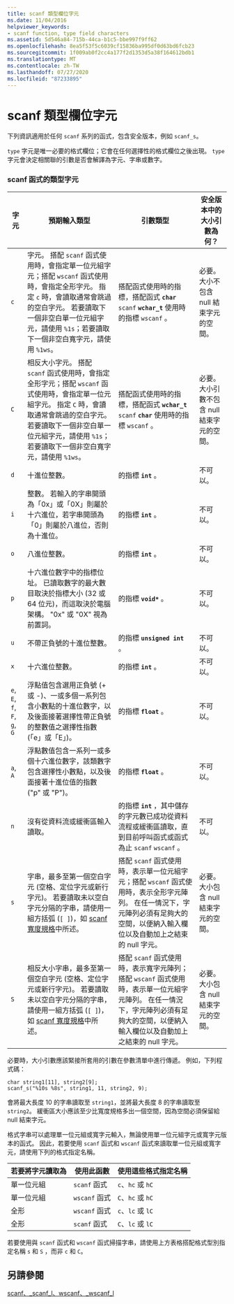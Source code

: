 ```yaml
---
title: scanf 類型欄位字元
ms.date: 11/04/2016
helpviewer_keywords:
- scanf function, type field characters
ms.assetid: 5d546a84-715b-44ca-b1c5-bbe997f9ff62
ms.openlocfilehash: 8ea5f53f5c6039cf15836ba995df0d63bd6fcb23
ms.sourcegitcommit: 1f009ab0f2cc4a177f2d1353d5a38f164612bdb1
ms.translationtype: MT
ms.contentlocale: zh-TW
ms.lasthandoff: 07/27/2020
ms.locfileid: "87233895"
---
```

# <a name="scanf-type-field-characters"></a>scanf 類型欄位字元

下列資訊適用於任何 `scanf` 系列的函式，包含安全版本，例如 `scanf_s`。

`type` 字元是唯一必要的格式欄位；它會在任何選擇性的格式欄位之後出現。 `type` 字元會決定相關聯的引數是否會解譯為字元、字串或數字。

### <a name="type-characters-for-scanf-functions"></a>scanf 函式的類型字元

|字元|預期輸入類型|引數類型|安全版本中的大小引數為何？|
|---------------|----------------------------|----------------------|--------------------------------------|
|`c`|字元。 搭配 `scanf` 函式使用時，會指定單一位元組字元；搭配 `wscanf` 函式使用時，會指定全形字元。 指定 `c` 時，會讀取通常會跳過的空白字元。 若要讀取下一個非空白單一位元組字元，請使用 `%1s`；若要讀取下一個非空白寬字元，請使用 `%1ws`。|搭配函式使用時的指標，搭配函式 **`char`** `scanf` **`wchar_t`** 使用時的指標 `wscanf` 。|必要。 大小不包含 null 結束字元的空間。|
|`C`|相反大小字元。 搭配 `scanf` 函式使用時，會指定全形字元；搭配 `wscanf` 函式使用時，會指定單一位元組字元。 指定 `C` 時，會讀取通常會跳過的空白字元。 若要讀取下一個非空白單一位元組字元，請使用 `%1s`；若要讀取下一個非空白寬字元，請使用 `%1ws`。|搭配函式使用時的指標，搭配函式 **`wchar_t`** `scanf` **`char`** 使用時的指標 `wscanf` 。|必要。 大小引數不包含 null 結束字元的空間。|
|`d`|十進位整數。|的指標 **`int`** 。|不可以。|
|`i`|整數。 若輸入的字串開頭為「0x」或「0X」則屬於十六進位，若字串開頭為「0」則屬於八進位，否則為十進位。|的指標 **`int`** 。|不可以。|
|`o`|八進位整數。|的指標 **`int`** 。|不可以。|
|`p`|十六進位數字中的指標位址。 已讀取數字的最大數目取決於指標大小 (32 或 64 位元)，而這取決於電腦架構。 "0x" 或 "0X" 視為前置詞。|的指標 **`void*`** 。|不可以。|
|`u`|不帶正負號的十進位整數。|的指標 **`unsigned int`** 。|不可以。|
|`x`|十六進位整數。|的指標 **`int`** 。|不可以。|
|`e`, `E`, `f`, `F`, `g`, `G`|浮點值包含選用正負號 (+ 或 -)、一或多個一系列包含小數點的十進位數字，以及後面接著選擇性帶正負號的整數值之選擇性指數 (「e」或「E」)。|的指標 **`float`** 。|不可以。|
|`a`, `A`|浮點數值包含一系列一或多個十六進位數字，該類數字包含選擇性小數點，以及後面接著十進位值的指數 ("p" 或 "P")。|的指標 **`float`** 。|不可以。|
|`n`|沒有從資料流或緩衝區輸入讀取。|的指標 **`int`** ，其中儲存的字元數已成功從資料流程或緩衝區讀取，直到目前呼叫函式或函式為止 `scanf` `wscanf` 。|不可以。|
|`s`|字串，最多至第一個空白字元 (空格、定位字元或新行字元)。 若要讀取未以空白字元分隔的字串，請使用一組方括弧 (`[ ]`)，如 [scanf 寬度規格](../c-runtime-library/scanf-width-specification.md)中所述。|搭配 `scanf` 函式使用時，表示單一位元組字元；搭配 `wscanf` 函式使用時，表示全形字元陣列。 在任一情況下，字元陣列必須有足夠大的空間，以便納入輸入欄位以及自動加上之結束的 null 字元。|必要。 大小包含 null 結束字元的空間。|
|`S`|相反大小字串，最多至第一個空白字元 (空格、定位字元或新行字元)。 若要讀取未以空白字元分隔的字串，請使用一組方括弧 (`[ ]`)，如 [scanf 寬度規格](../c-runtime-library/scanf-width-specification.md)中所述。|搭配 `scanf` 函式使用時，表示寬字元陣列；搭配 `wscanf` 函式使用時，表示單一位元組字元陣列。 在任一情況下，字元陣列必須有足夠大的空間，以便納入輸入欄位以及自動加上之結束的 null 字元。|必要。 大小包含 null 結束字元的空間。|

必要時，大小引數應該緊接所套用的引數在參數清單中進行傳遞。 例如，下列程式碼：

```
char string1[11], string2[9];
scanf_s("%10s %8s", string1, 11, string2, 9);
```

會將最大長度 10 的字串讀取至 `string1`，並將最大長度 8 的字串讀取至 `string2`。 緩衝區大小應該至少比寬度規格多出一個空間，因為空間必須保留給 null 結束字元。

格式字串可以處理單一位元組或寬字元輸入，無論使用單一位元組字元或寬字元版本的函式。 因此，若要使用 `scanf` 函式和 `wscanf` 函式來讀取單一位元組或寬字元，請使用下列的格式指定名稱。

|若要將字元讀取為|使用此函數|使用這些格式指定名稱|
|--------------------------|-----------------------|----------------------------------|
|單一位元組|`scanf` 函式|`c`、`hc` 或 `hC`|
|單一位元組|`wscanf` 函式|`C`、`hc` 或 `hC`|
|全形|`wscanf` 函式|`c`、`lc` 或 `lC`|
|全形|`scanf` 函式|`C`、`lc` 或 `lC`|

若要使用與 `scanf` 函式和 `wscanf` 函式掃描字串，請使用上方表格搭配格式型別指定名稱 `s` 和 `S` ，而非 `c` 和 `C`。

## <a name="see-also"></a>另請參閱

[scanf、_scanf_l、wscanf、_wscanf_l](../c-runtime-library/reference/scanf-scanf-l-wscanf-wscanf-l.md)
